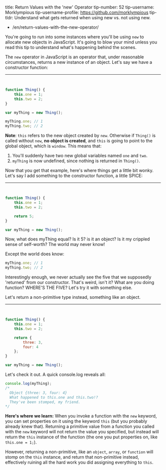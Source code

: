 title: Return Values with the 'new' Operator
tip-number: 52
tip-username: Morklympious
tip-username-profile: https://github.com/morklympious
tip-tldr: Understand what gets returned when using new vs. not using new.

-   /en/return-values-with-the-new-operator/

You're going to run into some instances where you'll be using `new` to allocate new objects in JavaScript. It's going to blow your mind unless you read this tip to understand what's happening behind the scenes.

The `new` operator in JavaScript is an operator that, under reasonable circumstances, returns a new instance of an object. Let's say we have a constructor function:

---


```js


function Thing() {
    this.one = 1;
    this.two = 2;
}

var myThing = new Thing();

myThing.one; // 1
myThing.two; // 2
```

**Note**: `this` refers to the new object created by `new`. Otherwise if `Thing()` is called without `new`, **no object is created**, and `this` is going to point to the global object, which is `window`. This means that:

1. You'll suddenly have two new global variables named `one` and `two`.
2. `myThing` is now undefined, since nothing is returned in `Thing()`.

Now that you get that example, here's where things get a little bit wonky. Let's say I add something to the constructor function, a little SPICE:

---


```js


function Thing() {
    this.one = 1;
    this.two = 2;

    return 5;
}

var myThing = new Thing();
```

Now, what does myThing equal? Is it 5? is it an object? Is it my crippled sense of self-worth? The world may never know!

Except the world does know:

```js
myThing.one; // 1
myThing.two; // 2
```

Interestingly enough, we never actually see the five that we supposedly 'returned' from our constructor. That's weird, isn't it? What are you doing function? WHERE'S THE FIVE? Let's try it with something else.

Let's return a non-primitive type instead, something like an object.

---


```js


function Thing() {
    this.one = 1;
    this.two = 2;

    return {
        three: 3,
        four: 4
    };
}

var myThing = new Thing();
```

Let's check it out. A quick console.log reveals all:

```js
console.log(myThing);
/*
  Object {three: 3, four: 4}
  What happened to this.one and this.two!?
  They've been stomped, my friend.
*/
```

**Here's where we learn:** When you invoke a function with the `new` keyword, you can set properties on it using the keyword `this` (but you probably already knew that). Returning a primitive value from a function you called with the `new` keyword will not return the value you specified, but instead will return the `this` instance of the function (the one you put properties on, like `this.one = 1;`).

However, returning a non-primitive, like an `object`, `array`, or `function` will stomp on the `this` instance, and return that non-primitive instead, effectively ruining all the hard work you did assigning everything to `this`.
